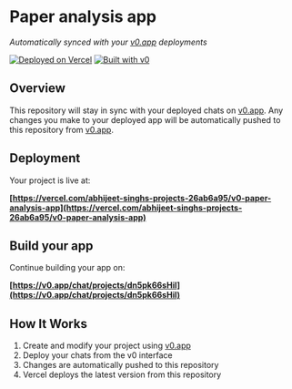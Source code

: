 # Paper analysis app

*Automatically synced with your [v0.app](https://v0.app) deployments*

[![Deployed on Vercel](https://img.shields.io/badge/Deployed%20on-Vercel-black?style=for-the-badge&logo=vercel)](https://vercel.com/abhijeet-singhs-projects-26ab6a95/v0-paper-analysis-app)
[![Built with v0](https://img.shields.io/badge/Built%20with-v0.app-black?style=for-the-badge)](https://v0.app/chat/projects/dn5pk66sHil)

## Overview

This repository will stay in sync with your deployed chats on [v0.app](https://v0.app).
Any changes you make to your deployed app will be automatically pushed to this repository from [v0.app](https://v0.app).

## Deployment

Your project is live at:

**[https://vercel.com/abhijeet-singhs-projects-26ab6a95/v0-paper-analysis-app](https://vercel.com/abhijeet-singhs-projects-26ab6a95/v0-paper-analysis-app)**

## Build your app

Continue building your app on:

**[https://v0.app/chat/projects/dn5pk66sHil](https://v0.app/chat/projects/dn5pk66sHil)**

## How It Works

1. Create and modify your project using [v0.app](https://v0.app)
2. Deploy your chats from the v0 interface
3. Changes are automatically pushed to this repository
4. Vercel deploys the latest version from this repository